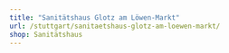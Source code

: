 ```yaml
---
title: "Sanitätshaus Glotz am Löwen-Markt"
url: /stuttgart/sanitaetshaus-glotz-am-loewen-markt/
shop: Sanitätshaus
---
```

